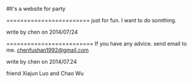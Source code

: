 #It's a website for party

========================
just for fun.
I want to do somthing.

write by chen on 2014/07/24

=========================
If you have any advice.
send email to me.
chenfushan1992@gmail.com

write by chen on 2014/07.24

friend Xiajun Luo and Chao Wu

